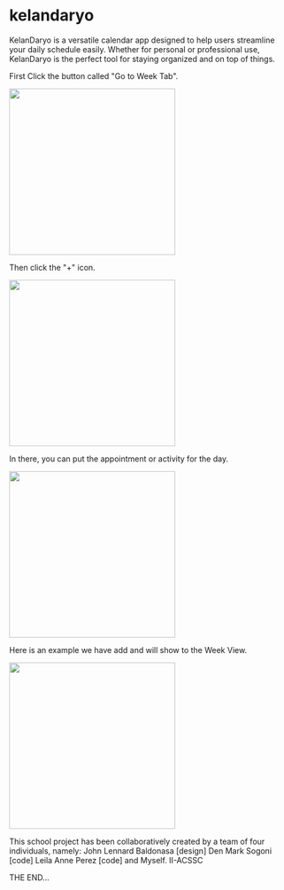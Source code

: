 # kelandaryo
KelanDaryo is a versatile calendar app designed to help users streamline your daily schedule easily. Whether for personal or professional use, KelanDaryo is the perfect tool for staying organized and on top of things.



First Click the button called "Go to Week Tab".

<img src="https://github.com/margiecaina/kelandaryo/assets/73752427/e94cf8be-a5d2-4bc6-923b-ef5b17940683" width="300">



Then click the "+" icon.

<img src="https://github.com/margiecaina/kelandaryo/assets/73752427/1e63dee1-d5e9-4048-adc7-22ef8c9ccfe5" width="300">



In there, you can put the appointment or activity for the day. 

<img src="https://github.com/margiecaina/kelandaryo/assets/73752427/99b273b8-149d-444b-8397-feed22f77f4d" width="300">



Here is an example we have add and will show to the Week View. 

<img src="https://github.com/margiecaina/kelandaryo/assets/73752427/b8d85364-eec4-4b5d-9799-6d6675f84c00" width="300">

This school project has been collaboratively created by a team of four individuals, namely:
John Lennard Baldonasa [design]
Den Mark Sogoni [code]
Leila Anne Perez [code]
and Myself.
II-ACSSC

THE END...
